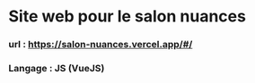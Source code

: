 # Site web pour le salon nuances

### url : https://salon-nuances.vercel.app/#/

### Langage : JS (VueJS)

```

```
